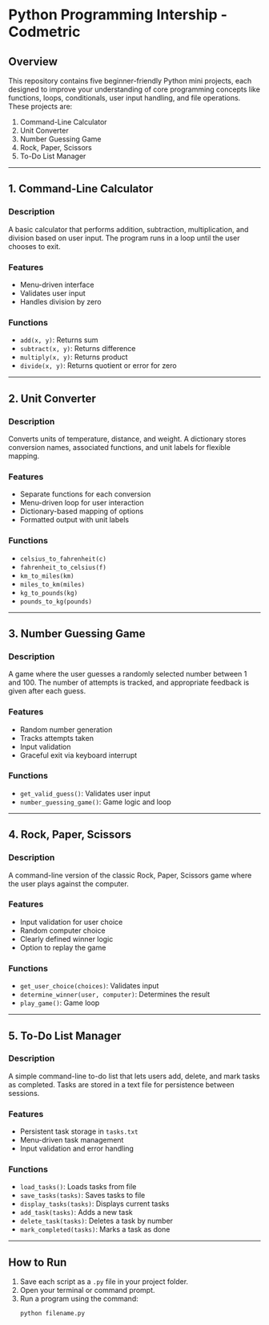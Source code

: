 # Python Programming Intership - Codmetric


## Overview
This repository contains five beginner-friendly Python mini projects, each designed to improve your understanding of core programming concepts like functions, loops, conditionals, user input handling, and file operations. These projects are:

1. Command-Line Calculator  
2. Unit Converter  
3. Number Guessing Game  
4. Rock, Paper, Scissors  
5. To-Do List Manager  

---

## 1. Command-Line Calculator
### Description
A basic calculator that performs addition, subtraction, multiplication, and division based on user input. The program runs in a loop until the user chooses to exit.

### Features
- Menu-driven interface
- Validates user input
- Handles division by zero

### Functions
- `add(x, y)`: Returns sum
- `subtract(x, y)`: Returns difference
- `multiply(x, y)`: Returns product
- `divide(x, y)`: Returns quotient or error for zero

---

## 2. Unit Converter
### Description
Converts units of temperature, distance, and weight. A dictionary stores conversion names, associated functions, and unit labels for flexible mapping.

### Features
- Separate functions for each conversion
- Menu-driven loop for user interaction
- Dictionary-based mapping of options
- Formatted output with unit labels

### Functions
- `celsius_to_fahrenheit(c)`
- `fahrenheit_to_celsius(f)`
- `km_to_miles(km)`
- `miles_to_km(miles)`
- `kg_to_pounds(kg)`
- `pounds_to_kg(pounds)`

---

## 3. Number Guessing Game
### Description
A game where the user guesses a randomly selected number between 1 and 100. The number of attempts is tracked, and appropriate feedback is given after each guess.

### Features
- Random number generation
- Tracks attempts taken
- Input validation
- Graceful exit via keyboard interrupt

### Functions
- `get_valid_guess()`: Validates user input
- `number_guessing_game()`: Game logic and loop

---

## 4. Rock, Paper, Scissors
### Description
A command-line version of the classic Rock, Paper, Scissors game where the user plays against the computer.

### Features
- Input validation for user choice
- Random computer choice
- Clearly defined winner logic
- Option to replay the game

### Functions
- `get_user_choice(choices)`: Validates input
- `determine_winner(user, computer)`: Determines the result
- `play_game()`: Game loop

---

## 5. To-Do List Manager
### Description
A simple command-line to-do list that lets users add, delete, and mark tasks as completed. Tasks are stored in a text file for persistence between sessions.

### Features
- Persistent task storage in `tasks.txt`
- Menu-driven task management
- Input validation and error handling

### Functions
- `load_tasks()`: Loads tasks from file
- `save_tasks(tasks)`: Saves tasks to file
- `display_tasks(tasks)`: Displays current tasks
- `add_task(tasks)`: Adds a new task
- `delete_task(tasks)`: Deletes a task by number
- `mark_completed(tasks)`: Marks a task as done

---

## How to Run
1. Save each script as a `.py` file in your project folder.
2. Open your terminal or command prompt.
3. Run a program using the command:
   ```bash
   python filename.py
